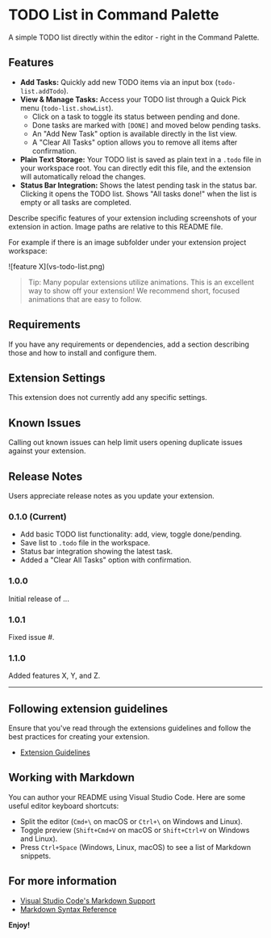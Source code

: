 # TODO List in Command Palette

A simple TODO list directly within the editor - right in the Command Palette.

## Features

*   **Add Tasks:** Quickly add new TODO items via an input box (`todo-list.addTodo`).
*   **View & Manage Tasks:** Access your TODO list through a Quick Pick menu (`todo-list.showList`).
    *   Click on a task to toggle its status between pending and done.
    *   Done tasks are marked with `[DONE]` and moved below pending tasks.
    *   An "Add New Task" option is available directly in the list view.
    *   A "Clear All Tasks" option allows you to remove all items after confirmation.
*   **Plain Text Storage:** Your TODO list is saved as plain text in a `.todo` file in your workspace root. You can directly edit this file, and the extension will automatically reload the changes.
*   **Status Bar Integration:** Shows the latest pending task in the status bar. Clicking it opens the TODO list. Shows "All tasks done!" when the list is empty or all tasks are completed.

Describe specific features of your extension including screenshots of your extension in action. Image paths are relative to this README file.

For example if there is an image subfolder under your extension project workspace:

\!\[feature X\]\(vs-todo-list.png\)

> Tip: Many popular extensions utilize animations. This is an excellent way to show off your extension! We recommend short, focused animations that are easy to follow.

## Requirements

If you have any requirements or dependencies, add a section describing those and how to install and configure them.

## Extension Settings

This extension does not currently add any specific settings.

## Known Issues

Calling out known issues can help limit users opening duplicate issues against your extension.

## Release Notes

Users appreciate release notes as you update your extension.

### 0.1.0 (Current)
- Add basic TODO list functionality: add, view, toggle done/pending.
- Save list to `.todo` file in the workspace.
- Status bar integration showing the latest task.
- Added a "Clear All Tasks" option with confirmation.

### 1.0.0

Initial release of ...

### 1.0.1

Fixed issue #.

### 1.1.0

Added features X, Y, and Z.

---

## Following extension guidelines

Ensure that you've read through the extensions guidelines and follow the best practices for creating your extension.

* [Extension Guidelines](https://code.visualstudio.com/api/references/extension-guidelines)

## Working with Markdown

You can author your README using Visual Studio Code. Here are some useful editor keyboard shortcuts:

* Split the editor (`Cmd+\` on macOS or `Ctrl+\` on Windows and Linux).
* Toggle preview (`Shift+Cmd+V` on macOS or `Shift+Ctrl+V` on Windows and Linux).
* Press `Ctrl+Space` (Windows, Linux, macOS) to see a list of Markdown snippets.

## For more information

* [Visual Studio Code's Markdown Support](http://code.visualstudio.com/docs/languages/markdown)
* [Markdown Syntax Reference](https://help.github.com/articles/markdown-basics/)

**Enjoy!**
